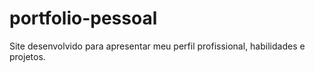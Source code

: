 # portfolio-pessoal
Site desenvolvido para apresentar meu perfil profissional, habilidades e projetos.
